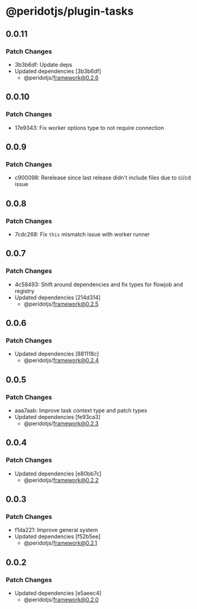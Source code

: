# @peridotjs/plugin-tasks

## 0.0.11

### Patch Changes

-   3b3b6df: Update deps
-   Updated dependencies [3b3b6df]
    -   @peridotjs/framework@0.2.6

## 0.0.10

### Patch Changes

-   17e9343: Fix worker options type to not require connection

## 0.0.9

### Patch Changes

-   c900098: Rerelease since last release didn't include files due to ci/cd issue

## 0.0.8

### Patch Changes

-   7cdc268: Fix `this` mismatch issue with worker runner

## 0.0.7

### Patch Changes

-   4c58493: Shift around dependencies and fix types for flowjob and registry
-   Updated dependencies [214d314]
    -   @peridotjs/framework@0.2.5

## 0.0.6

### Patch Changes

-   Updated dependencies [881118c]
    -   @peridotjs/framework@0.2.4

## 0.0.5

### Patch Changes

-   aaa7aab: Improve task context type and patch types
-   Updated dependencies [fe93ca3]
    -   @peridotjs/framework@0.2.3

## 0.0.4

### Patch Changes

-   Updated dependencies [e80bb7c]
    -   @peridotjs/framework@0.2.2

## 0.0.3

### Patch Changes

-   f1da221: Improve general system
-   Updated dependencies [f52b5ee]
    -   @peridotjs/framework@0.2.1

## 0.0.2

### Patch Changes

-   Updated dependencies [e5aeec4]
    -   @peridotjs/framework@0.2.0
